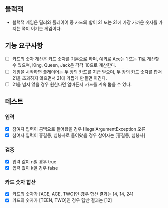 ## 블랙잭

- 블랙잭 게임은 딜러와 플레이어 중 카드의 합이 21 또는 21에 가장 가까운 숫자를 가지는 쪽이 이기는 게임이다.

## 기능 요구사항

- [ ] 카드의 숫자 계산은 카드 숫자를 기본으로 하며, 예외로 Ace는 1 또는 11로 계산할 수 있으며, King, Queen, Jack은 각각 10으로 계산한다.
- [ ] 게임을 시작하면 플레이어는 두 장의 카드를 지급 받으며, 두 장의 카드 숫자를 합쳐 21을 초과하지 않으면서 21에 가깝게 만들면 이긴다.
- [ ] 21을 넘지 않을 경우 원한다면 얼마든지 카드를 계속 뽑을 수 있다.

## 테스트

### 입력

- [x] 참여자 입력이 공백으로 들어왔을 경우 IllegalArgumentException 오류
- [x] 참여자 입력이 홍길동, 심봉사로 들어왔을 경우 참여자는 [홍길동, 심봉사]

### 검증

- [x] 입력 값이 n일 경우 true
- [x] 입력 값이 k일 경우 false

### 카드 숫자 합산

- [x] 카드의 숫자가 [ACE, ACE, TWO]인 경우 합산 결과는 [4, 14, 24]
- [x] 카드의 숫자가 [TEEN, TWO]인 경우 합산 결과는 [12]
